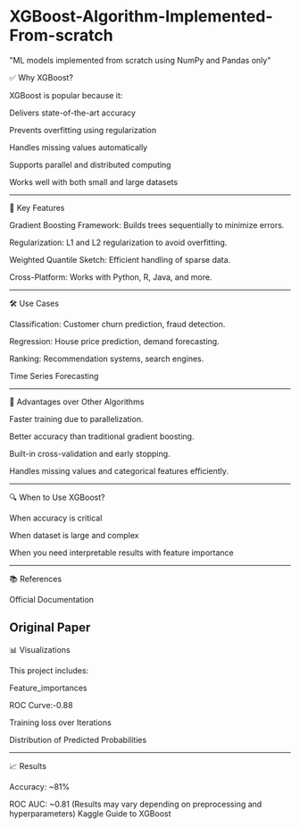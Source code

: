 # XGBoost-Algorithm-Implemented-From-scratch
"ML models implemented from scratch using NumPy and Pandas only"

✅ Why XGBoost?

XGBoost is popular because it:

Delivers state-of-the-art accuracy

Prevents overfitting using regularization

Handles missing values automatically

Supports parallel and distributed computing

Works well with both small and large datasets



---

🔑 Key Features

Gradient Boosting Framework: Builds trees sequentially to minimize errors.

Regularization: L1 and L2 regularization to avoid overfitting.

Weighted Quantile Sketch: Efficient handling of sparse data.

Cross-Platform: Works with Python, R, Java, and more.



---

🛠 Use Cases

Classification: Customer churn prediction, fraud detection.

Regression: House price prediction, demand forecasting.

Ranking: Recommendation systems, search engines.

Time Series Forecasting



---

📌 Advantages over Other Algorithms

Faster training due to parallelization.

Better accuracy than traditional gradient boosting.

Built-in cross-validation and early stopping.

Handles missing values and categorical features efficiently.



---

🔍 When to Use XGBoost?

When accuracy is critical

When dataset is large and complex

When you need interpretable results with feature importance



---

📚 References

Official Documentation

Original Paper
---

📊 Visualizations

This project includes:

Feature_importances

ROC Curve:-0.88

Training loss over Iterations

Distribution of Predicted Probabilities



---

📈 Results

Accuracy: ~81%

ROC AUC: ~0.81
(Results may vary depending on preprocessing and hyperparameters)
Kaggle Guide to XGBoost
